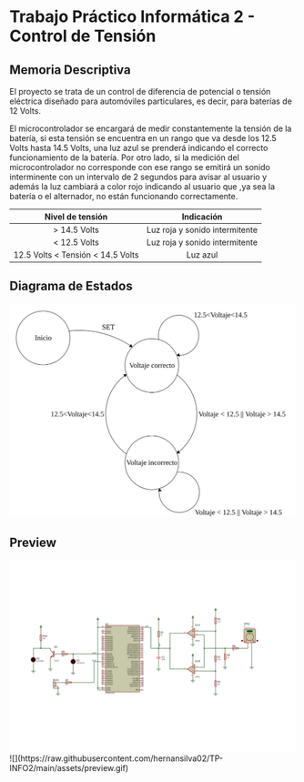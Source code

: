 
# Trabajo Práctico Informática 2 - Control de Tensión

## Memoria Descriptiva

El proyecto se trata de un control de diferencia de potencial o tensión eléctrica diseñado para automóviles particulares, es decir, para baterías de 12 Volts.

El microcontrolador se encargará de medir constantemente la tensión de la batería, si esta tensión se encuentra en un rango que va desde los 12.5 Volts hasta 14.5 Volts, una luz azul se prenderá indicando el correcto funcionamiento de la batería. Por otro lado, si la medición del microcontrolador no corresponde con ese rango se emitirá un sonido interminente con un intervalo de 2 segundos para avisar al usuario y además la luz cambiará a color rojo indicando al usuario que ,ya sea la batería o el alternador, no están funcionando correctamente.



|Nivel de tensión | Indicación |
|:------:|:--------------------:|
|> 14.5 Volts|Luz roja y sonido intermitente|
|< 12.5 Volts|Luz roja y sonido intermitente|
|12.5 Volts < Tensión < 14.5 Volts|Luz azul|


## Diagrama de Estados

![Diagrama de Estados](/fsm-dde.svg)

## Preview

<img src="https://github.com/hernansilva02/TP-INFO2/blob/main/assets/schematic.png" />
![](https://raw.githubusercontent.com/hernansilva02/TP-INFO2/main/assets/preview.gif)

